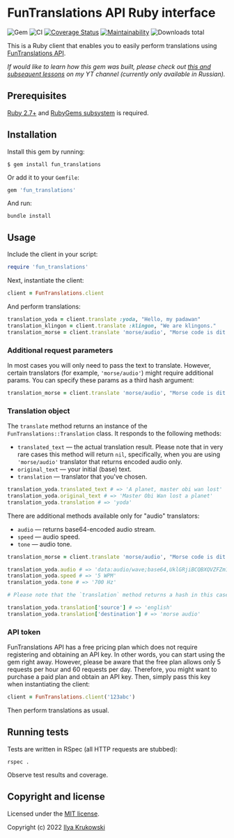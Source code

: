 # FunTranslations API Ruby interface

![Gem](https://img.shields.io/gem/v/fun_translations)
![CI](https://github.com/bodrovis/fun_translations/actions/workflows/ci.yml/badge.svg)
[![Coverage Status](https://coveralls.io/repos/github/bodrovis/fun_translations/badge.svg?branch=master)](https://coveralls.io/github/bodrovis/fun_translations?branch=master)
[![Maintainability](https://api.codeclimate.com/v1/badges/6ec16854cfb5d7e4df17/maintainability)](https://codeclimate.com/github/bodrovis/fun_translations/maintainability)
![Downloads total](https://img.shields.io/gem/dt/fun_translations)

This is a Ruby client that enables you to easily perform translations using [FunTranslations API](https://api.funtranslations.com/).

*If would like to learn how this gem was built, please check out [this and subsequent lessons](https://www.youtube.com/watch?v=FEfHExlN6-8) on my YT channel (currently only available in Russian).*

## Prerequisites

[Ruby 2.7+](https://www.ruby-lang.org/en/) and [RubyGems subsystem](https://rubygems.org/) is required.

## Installation

Install this gem by running:

```
$ gem install fun_translations
```

Or add it to your `Gemfile`:

```ruby
gem 'fun_translations'
```

And run:

```
bundle install
```

## Usage

Include the client in your script:

```ruby
require 'fun_translations'
```

Next, instantiate the client:

```ruby
client = FunTranslations.client
```

And perform translations:

```ruby
translation_yoda = client.translate :yoda, "Hello, my padawan"
translation_klingon = client.translate :klingon, "We are klingons."
translation_morse = client.translate 'morse/audio', "Morse code is dit and dash."
```

### Additional request parameters

In most cases you will only need to pass the text to translate. However, certain translators (for example, `'morse/audio'`) might require additional params. You can specify these params as a third hash argument:

```ruby
translation_morse = client.translate 'morse/audio', "Morse code is dit and dash.", speed: 5, tone: 700
```

### Translation object

The `translate` method returns an instance of the `FunTranslations::Translation` class. It responds to the following methods:

* `translated_text` — the actual translation result. Please note that in very rare cases this method will return `nil`, specifically, when you are using `'morse/audio'` translator that returns encoded audio only.
* `original_text` — your initial (base) text.
* `translation` — translator that you've chosen.

```ruby
translation_yoda.translated_text # => 'A planet, master obi wan lost'
translation_yoda.original_text # => 'Master Obi Wan lost a planet'
translation_yoda.translation # => 'yoda'
```

There are additional methods available only for "audio" translators:

* `audio` — returns base64-encoded audio stream.
* `speed` — audio speed.
* `tone` — audio tone.

```ruby
translation_morse = client.translate 'morse/audio', "Morse code is dit and dash.", speed: 5, tone: 700

translation_yoda.audio # => 'data:audio/wave;base64,UklGRjiBCQBXQVZFZm1...'
translation_yoda.speed # => '5 WPM'
translation_yoda.tone # => '700 Hz'

# Please note that the `translation` method returns a hash in this case:

translation_yoda.translation['source'] # => 'english'
translation_yoda.translation['destination'] # => 'morse audio'
```

### API token

FunTranslations API has a free pricing plan which does not require registering and obtaining an API key. In other words, you can start using the gem right away. However, please be aware that the free plan allows only 5 requests per hour and 60 requests per day. Therefore, you might want to purchase a paid plan and obtain an API key. Then, simply pass this key when instantiating the client:

```ruby
client = FunTranslations.client('123abc')
```

Then perform translations as usual.

## Running tests

Tests are written in RSpec (all HTTP requests are stubbed):

```
rspec .
```

Observe test results and coverage.

## Copyright and license

Licensed under the [MIT license](./LICENSE.md).

Copyright (c) 2022 [Ilya Krukowski](http://bodrovis.tech)